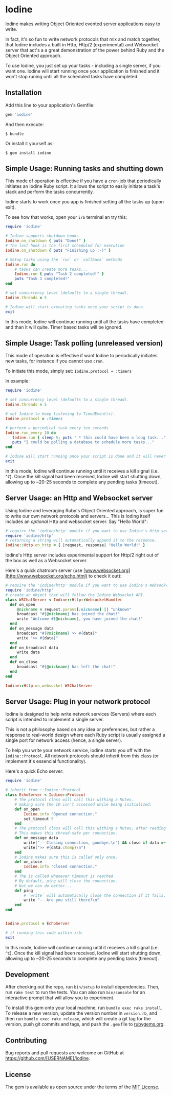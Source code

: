 # Iodine

Iodine makes writing Object Oriented evented server applications easy to write.

In fact, it's so fun to write network protocols that mix and match together, that Iodine includes a built in Http, Http/2 (experimental) and Websocket server that act's a a great demonstration of the power behind Ruby and the Object Oriented approach.

To use Iodine, you just set up your tasks - including a single server, if you want one. Iodine will start running once your application is finished and it won't stop runing until all the scheduled tasks have completed.

## Installation

Add this line to your application's Gemfile:

```ruby
gem 'iodine'
```

And then execute:

    $ bundle

Or install it yourself as:

    $ gem install iodine

## Simple Usage: Running tasks and shutting down

This mode of operation is effective if you have a `cron`-job that periodically initiates an Iodine Ruby script. It allows the script to easily initiate a task's stack and perform the tasks concurrently.

Iodine starts to work once you app is finished setting all the tasks up (upon exit).

To see how that works, open your `irb` terminal an try this:

```ruby
require 'iodine'

# Iodine supports shutdown hooks
Iodine.on_shutdown { puts "Done!" }
# The last hook is the first scheduled for execution
Iodine.on_shutdown { puts "Finishing up :-)" }

# Setup tasks using the `run` or `callback` methods
Iodine.run do
    # tasks can create more tasks...
    Iodine.run { puts "Task 2 completed!" }
    puts "Task 1 completed!"
end

# set concurrency level (defaults to a single thread).
Iodine.threads = 5

# Iodine will start executing tasks once your script is done.
exit
```

In this mode, Iodine will continue running until all the tasks have completed and than it will quite. Timer based tasks will be ignored.

## Simple Usage: Task polling (unreleased version)

This mode of operation is effective if want Iodine to periodically initiates new tasks, for instance if you cannot use `cron`.

To initiate this mode, simply set: `Iodine.protocol = :timers`

In example:

```ruby
require 'iodine'

# set concurrency level (defaults to a single thread).
Iodine.threads = 5

# set Iodine to keep listening to TimedEvent(s).
Iodine.protocol = :timers

# perform a periodical task every ten seconds
Iodine.run_every 10 do
   Iodine.run { sleep 5; puts " * this could have been a long task..." }
   puts "I could be polling a database to schedule more tasks..."
end

# Iodine will start running once your script is done and it will never stop unless stopped.
exit
```

In this mode, Iodine will continue running until it receives a kill signal (i.e. `^C`). Once the kill signal had been received, Iodine will start shutting down, allowing up to ~20-25 seconds to complete any pending tasks (timeout).

## Server Usage: an Http and Websocket server

Using Iodine and leveraging Ruby's Object Oriented approach, is super fun to write our own network protocols and servers... This is Ioding itself includes an _optional_ Http and websocket server. Say "Hello World":

```ruby
# require the 'iodine/http' module if you want to use Iodine's Http server.
require 'iodine/http'
# returning a string will automatically append it to the response.
Iodine::Http.on_http = { |request, response| "Hello World!" }
```
Iodine's Http server includes experimental support for Http/2 right out of the box as well as a Websocket server.

Here's a quick chatroom server (use [www.websocket.org](http://www.websocket.org/echo.html) to check it out):

```ruby
# require the 'iodine/http' module if you want to use Iodine's Websocket server.
require 'iodine/http'
# create an object that will follow the Iodine Websocket API.
class WSChatServer < Iodine::Http::WebsocketHandler
  def on_open
     @nickname = request.params[:nickname] || "unknown"
     broadcast "#{@nickname} has joined the chat!"
     write "Welcome #{@nickname}, you have joined the chat!"
  end
  def on_message data
     broadcast "#{@nickname} >> #{data}"
     write ">> #{data}"
  end
  def on_broadcast data
     write data
  end
  def on_close
     broadcast "#{@nickname} has left the chat!"
  end
end

Iodine::Http.on_websocket WSChatServer
```


## Server Usage: Plug in your network protocol

Iodine is designed to help write network services (Servers) where each script is intended to implement a single server.

This is not a philosophy based on any idea or preferences, but rather a response to real-world design where each Ruby script is usually assigned a single port for network access (hence, a single server).

To help you write your network service, Iodine starts you off with the `Iodine::Protocol`. All network protocols should inherit from this class (or implement it's essencial functionality).

Here's a quick Echo server:

```ruby
require 'iodine'

# inherit from ::Iodine::Protocol
class EchoServer < Iodine::Protocol
    # The protocol class will call this withing a Mutex,
    # making sure the IO isn't accessed while being initialized.
	def on_open
		Iodine.info "Opened connection."
		set_timeout 5
	end
    # The protocol class will call this withing a Mutex, after reading the data from the IO.
    # This makes this thread-safe per connection.
	def on_message data
		write("-- Closing connection, goodbye.\n") && close if data =~ /^(bye|close|exit|stop)/i
		write(">> #{data.chomp}\n")
	end
	# Iodine makes sure this is called only once.
	def on_close
		Iodine.info "Closed connection."
	end
	# The is called whenever timeout is reached.
	# By default, ping will close the connection.
	# but we can do better...
	def ping
	    # `write` will automatically close the connection if it fails.
		write "-- Are you still there?\n"
	end
end


Iodine.protocol = EchoServer

# if running this code within irb:
exit
```

In this mode, Iodine will continue running until it receives a kill signal (i.e. `^C`). Once the kill signal had been received, Iodine will start shutting down, allowing up to ~20-25 seconds to complete any pending tasks (timeout).

## Development

After checking out the repo, run `bin/setup` to install dependencies. Then, run `rake test` to run the tests. You can also run `bin/console` for an interactive prompt that will allow you to experiment.

To install this gem onto your local machine, run `bundle exec rake install`. To release a new version, update the version number in `version.rb`, and then run `bundle exec rake release`, which will create a git tag for the version, push git commits and tags, and push the `.gem` file to [rubygems.org](https://rubygems.org).

## Contributing

Bug reports and pull requests are welcome on GitHub at https://github.com/[USERNAME]/iodine.


## License

The gem is available as open source under the terms of the [MIT License](http://opensource.org/licenses/MIT).

